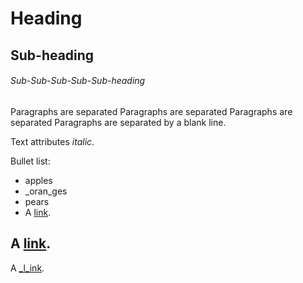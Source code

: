 # Heading

## Sub-heading

###### Sub-Sub-Sub-Sub-Sub-heading

Paragraphs are separated
Paragraphs are separated
Paragraphs are separated
Paragraphs are separated
by a blank line.

Text attributes _italic_.

Bullet list:

* apples
* _oran_ges
* pears
* A [link](http://example.com).

## A [link](http://example.com).

A [_l_ink](http://example.com).
